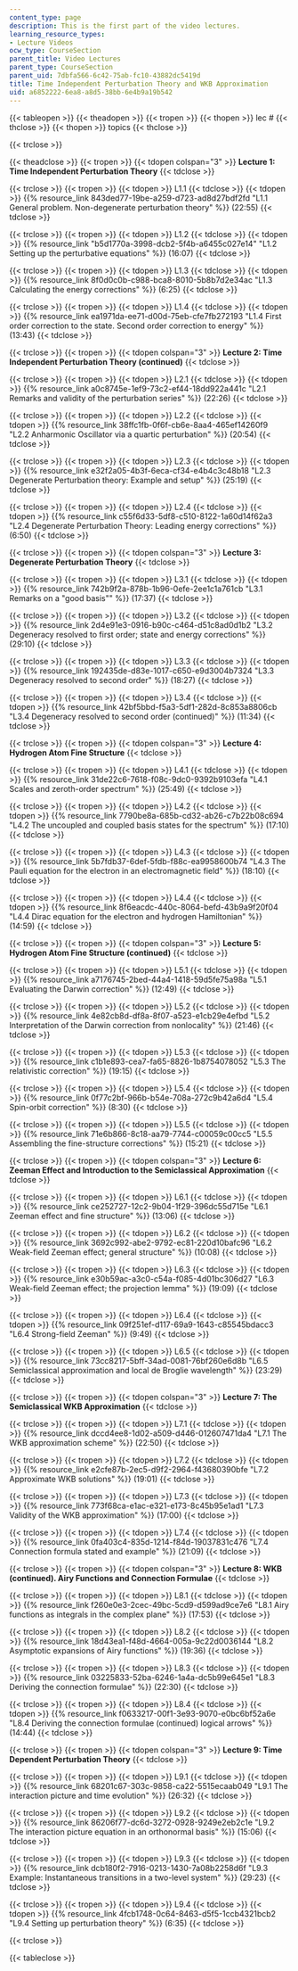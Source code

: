 ```yaml
---
content_type: page
description: This is the first part of the video lectures.
learning_resource_types:
- Lecture Videos
ocw_type: CourseSection
parent_title: Video Lectures
parent_type: CourseSection
parent_uid: 7dbfa566-6c42-75ab-fc10-43882dc5419d
title: Time Independent Perturbation Theory and WKB Approximation
uid: a6852222-6ea8-a8d5-38bb-6e4b9a19b542
---
```


{{< tableopen >}}
{{< theadopen >}}
{{< tropen >}}
{{< thopen >}}
lec #
{{< thclose >}}
{{< thopen >}}
topics
{{< thclose >}}

{{< trclose >}}

{{< theadclose >}}
{{< tropen >}}
{{< tdopen colspan="3" >}}
**Lecture 1: Time Independent Perturbation Theory**
{{< tdclose >}}

{{< trclose >}}
{{< tropen >}}
{{< tdopen >}}
L1.1
{{< tdclose >}}
{{< tdopen >}}
﻿{{% resource_link 843ded77-19be-a259-d723-ad8d27bdf2fd "L1.1 General problem. Non-degenerate perturbation theory" %}} (22:55)
{{< tdclose >}}

{{< trclose >}}
{{< tropen >}}
{{< tdopen >}}
L1.2
{{< tdclose >}}
{{< tdopen >}}
﻿{{% resource_link "b5d1770a-3998-dcb2-5f4b-a6455c027e14" "L1.2 Setting up the perturbative equations" %}} (16:07)
{{< tdclose >}}

{{< trclose >}}
{{< tropen >}}
{{< tdopen >}}
L1.3
{{< tdclose >}}
{{< tdopen >}}
{{% resource_link 8f0d0c0b-c988-bca8-8010-5b8b7d2e34ac "L1.3 Calculating the energy corrections" %}} (6:25)
{{< tdclose >}}

{{< trclose >}}
{{< tropen >}}
{{< tdopen >}}
L1.4
{{< tdclose >}}
{{< tdopen >}}
﻿{{% resource_link ea1971da-ee71-d00d-75eb-cfe7fb272193 "L1.4 First order correction to the state. Second order correction to energy" %}} (13:43)
{{< tdclose >}}

{{< trclose >}}
{{< tropen >}}
{{< tdopen colspan="3" >}}
**Lecture 2: Time Independent Perturbation Theory (continued)**
{{< tdclose >}}

{{< trclose >}}
{{< tropen >}}
{{< tdopen >}}
L2.1
{{< tdclose >}}
{{< tdopen >}}
﻿{{% resource_link a0c8745e-1ef9-73c2-ef44-18dd922a441c "L2.1 Remarks and validity of the perturbation series" %}} (22:26)
{{< tdclose >}}

{{< trclose >}}
{{< tropen >}}
{{< tdopen >}}
L2.2
{{< tdclose >}}
{{< tdopen >}}
﻿{{% resource_link 38ffc1fb-0f6f-cb6e-8aa4-465ef14260f9 "L2.2 Anharmonic Oscillator via a quartic perturbation" %}} (20:54)
{{< tdclose >}}

{{< trclose >}}
{{< tropen >}}
{{< tdopen >}}
L2.3
{{< tdclose >}}
{{< tdopen >}}
﻿﻿{{% resource_link e32f2a05-4b3f-6eca-cf34-e4b4c3c48b18 "L2.3 Degenerate Perturbation theory: Example and setup" %}} (25:19)
{{< tdclose >}}

{{< trclose >}}
{{< tropen >}}
{{< tdopen >}}
L2.4
{{< tdclose >}}
{{< tdopen >}}
﻿{{% resource_link c55f6d33-5df8-c510-8122-1a60d14f62a3 "L2.4 Degenerate Perturbation Theory: Leading energy corrections" %}} (6:50)
{{< tdclose >}}

{{< trclose >}}
{{< tropen >}}
{{< tdopen colspan="3" >}}
**Lecture 3: Degenerate Perturbation Theory**
{{< tdclose >}}

{{< trclose >}}
{{< tropen >}}
{{< tdopen >}}
L3.1
{{< tdclose >}}
{{< tdopen >}}
﻿{{% resource_link 742b9f2a-878b-1b96-0efe-2ee1c1a761cb "L3.1 Remarks on a \"good basis\"" %}} (17:37)
{{< tdclose >}}

{{< trclose >}}
{{< tropen >}}
{{< tdopen >}}
L3.2
{{< tdclose >}}
{{< tdopen >}}
﻿{{% resource_link 2d4e91e3-0916-b90c-c464-d51c8ad0d1b2 "L3.2 Degeneracy resolved to first order; state and energy corrections" %}} (29:10)
{{< tdclose >}}

{{< trclose >}}
{{< tropen >}}
{{< tdopen >}}
L3.3
{{< tdclose >}}
{{< tdopen >}}
﻿{{% resource_link 192435de-d83e-1017-c650-e9d3004b7324 "L3.3 Degeneracy resolved to second order" %}} (18:27)
{{< tdclose >}}

{{< trclose >}}
{{< tropen >}}
{{< tdopen >}}
L3.4
{{< tdclose >}}
{{< tdopen >}}
﻿{{% resource_link 42bf5bbd-f5a3-5df1-282d-8c853a8806cb "L3.4 Degeneracy resolved to second order (continued)" %}} (11:34)
{{< tdclose >}}

{{< trclose >}}
{{< tropen >}}
{{< tdopen colspan="3" >}}
**Lecture 4: Hydrogen Atom Fine Structure**
{{< tdclose >}}

{{< trclose >}}
{{< tropen >}}
{{< tdopen >}}
L4.1
{{< tdclose >}}
{{< tdopen >}}
﻿{{% resource_link 31de22c6-7618-f08c-9dc0-9392b9103efa "L4.1 Scales and zeroth-order spectrum" %}} (25:49)
{{< tdclose >}}

{{< trclose >}}
{{< tropen >}}
{{< tdopen >}}
L4.2
{{< tdclose >}}
{{< tdopen >}}
﻿{{% resource_link 7790be8a-685b-cd32-ab26-c7b22b08c694 "L4.2 The uncoupled and coupled basis states for the spectrum" %}} (17:10)
{{< tdclose >}}

{{< trclose >}}
{{< tropen >}}
{{< tdopen >}}
L4.3
{{< tdclose >}}
{{< tdopen >}}
﻿{{% resource_link 5b7fdb37-6def-5fdb-f88c-ea9958600b74 "L4.3 The Pauli equation for the electron in an electromagnetic field" %}} (18:10)
{{< tdclose >}}

{{< trclose >}}
{{< tropen >}}
{{< tdopen >}}
L4.4
{{< tdclose >}}
{{< tdopen >}}
﻿{{% resource_link 8f6eacdc-440c-8064-befd-43b9a9f20f04 "L4.4 Dirac equation for the electron and hydrogen Hamiltonian" %}} (14:59)
{{< tdclose >}}

{{< trclose >}}
{{< tropen >}}
{{< tdopen colspan="3" >}}
**Lecture 5: Hydrogen Atom Fine Structure (continued)**
{{< tdclose >}}

{{< trclose >}}
{{< tropen >}}
{{< tdopen >}}
L5.1
{{< tdclose >}}
{{< tdopen >}}
﻿{{% resource_link a7176745-2bed-44a4-1418-59d5fe75a98a "L5.1 Evaluating the Darwin correction" %}} (12:49)
{{< tdclose >}}

{{< trclose >}}
{{< tropen >}}
{{< tdopen >}}
L5.2
{{< tdclose >}}
{{< tdopen >}}
﻿{{% resource_link 4e82cb8d-df8a-8f07-a523-e1cb29e4efbd "L5.2 Interpretation of the Darwin correction from nonlocality" %}} (21:46)
{{< tdclose >}}

{{< trclose >}}
{{< tropen >}}
{{< tdopen >}}
L5.3
{{< tdclose >}}
{{< tdopen >}}
﻿{{% resource_link c1b1e893-cea7-fa65-8826-1b8754078052 "L5.3 The relativistic correction" %}} (19:15)
{{< tdclose >}}

{{< trclose >}}
{{< tropen >}}
{{< tdopen >}}
L5.4
{{< tdclose >}}
{{< tdopen >}}
﻿{{% resource_link 0f77c2bf-966b-b54e-708a-272c9b42a6d4 "L5.4 Spin-orbit correction" %}} (8:30)
{{< tdclose >}}

{{< trclose >}}
{{< tropen >}}
{{< tdopen >}}
L5.5
{{< tdclose >}}
{{< tdopen >}}
{{% resource_link 71e6b866-8c18-aa79-7744-c00059c00cc5 "L5.5 Assembling the fine-structure corrections" %}}﻿ (15:21)
{{< tdclose >}}

{{< trclose >}}
{{< tropen >}}
{{< tdopen colspan="3" >}}
**Lecture 6: Zeeman Effect and Introduction to the Semiclassical Approximation**
{{< tdclose >}}

{{< trclose >}}
{{< tropen >}}
{{< tdopen >}}
L6.1
{{< tdclose >}}
{{< tdopen >}}
{{% resource_link ce252727-12c2-9b04-1f29-396dc55d715e "L6.1 Zeeman effect and fine structure" %}} (13:06)
{{< tdclose >}}

{{< trclose >}}
{{< tropen >}}
{{< tdopen >}}
L6.2
{{< tdclose >}}
{{< tdopen >}}
{{% resource_link 3692c992-abe2-9792-ec81-220d10bafc96 "L6.2 Weak-field Zeeman effect; general structure" %}} (10:08)
{{< tdclose >}}

{{< trclose >}}
{{< tropen >}}
{{< tdopen >}}
L6.3
{{< tdclose >}}
{{< tdopen >}}
{{% resource_link e30b59ac-a3c0-c54a-f085-4d01bc306d27 "L6.3 Weak-field Zeeman effect; the projection lemma" %}}﻿ (19:09)
{{< tdclose >}}

{{< trclose >}}
{{< tropen >}}
{{< tdopen >}}
L6.4
{{< tdclose >}}
{{< tdopen >}}
{{% resource_link 09f251ef-d117-69a9-1643-c85545bdacc3 "L6.4 Strong-field Zeeman" %}} (9:49)
{{< tdclose >}}

{{< trclose >}}
{{< tropen >}}
{{< tdopen >}}
L6.5
{{< tdclose >}}
{{< tdopen >}}
{{% resource_link 73cc8217-5bff-34ad-0081-76bf260e6d8b "L6.5 Semiclassical approximation and local de Broglie wavelength" %}} (23:29)
{{< tdclose >}}

{{< trclose >}}
{{< tropen >}}
{{< tdopen colspan="3" >}}
**Lecture 7: The Semiclassical WKB Approximation**
{{< tdclose >}}

{{< trclose >}}
{{< tropen >}}
{{< tdopen >}}
L7.1
{{< tdclose >}}
{{< tdopen >}}
{{% resource_link dccd4ee8-1d02-a509-d446-012607471da4 "L7.1 The WKB approximation scheme" %}} (22:50)
{{< tdclose >}}

{{< trclose >}}
{{< tropen >}}
{{< tdopen >}}
L7.2
{{< tdclose >}}
{{< tdopen >}}
{{% resource_link e2cfe87b-2ec5-d9f2-2964-f43680390bfe "L7.2 Approximate WKB solutions" %}} (19:01)
{{< tdclose >}}

{{< trclose >}}
{{< tropen >}}
{{< tdopen >}}
L7.3
{{< tdclose >}}
{{< tdopen >}}
{{% resource_link 773f68ca-e1ac-e321-e173-8c45b95e1ad1 "L7.3 Validity of the WKB approximation" %}} (17:00)
{{< tdclose >}}

{{< trclose >}}
{{< tropen >}}
{{< tdopen >}}
L7.4
{{< tdclose >}}
{{< tdopen >}}
{{% resource_link 0fa403c4-835d-1214-f84d-19037831c476 "L7.4 Connection formula stated and example" %}}﻿ (21:09)
{{< tdclose >}}

{{< trclose >}}
{{< tropen >}}
{{< tdopen colspan="3" >}}
**Lecture 8: WKB (continued). Airy Functions and Connection Formulae**
{{< tdclose >}}

{{< trclose >}}
{{< tropen >}}
{{< tdopen >}}
L8.1
{{< tdclose >}}
{{< tdopen >}}
﻿{{% resource_link f260e0e3-2cec-49bc-5cd9-d599ad9ce7e6 "L8.1 Airy functions as integrals in the complex plane" %}} (17:53)
{{< tdclose >}}

{{< trclose >}}
{{< tropen >}}
{{< tdopen >}}
L8.2
{{< tdclose >}}
{{< tdopen >}}
﻿{{% resource_link 18d43ea1-f48d-4664-005a-9c22d0036144 "L8.2 Asymptotic expansions of Airy functions" %}} (19:36)
{{< tdclose >}}

{{< trclose >}}
{{< tropen >}}
{{< tdopen >}}
L8.3
{{< tdclose >}}
{{< tdopen >}}
﻿{{% resource_link 03225833-52ba-6246-1a4a-dc5b99e645e1 "L8.3 Deriving the connection formulae" %}} (22:30)
{{< tdclose >}}

{{< trclose >}}
{{< tropen >}}
{{< tdopen >}}
L8.4
{{< tdclose >}}
{{< tdopen >}}
{{% resource_link f0633217-00f1-3e93-9070-e0bc6bf52a6e "L8.4 Deriving the connection formulae (continued) logical arrows" %}} (14:44)
{{< tdclose >}}

{{< trclose >}}
{{< tropen >}}
{{< tdopen colspan="3" >}}
**Lecture 9: Time Dependent Perturbation Theory**
{{< tdclose >}}

{{< trclose >}}
{{< tropen >}}
{{< tdopen >}}
L9.1
{{< tdclose >}}
{{< tdopen >}}
{{% resource_link 68201c67-303c-9858-ca22-5515ecaab049 "L9.1 The interaction picture and time evolution" %}} (26:32)
{{< tdclose >}}

{{< trclose >}}
{{< tropen >}}
{{< tdopen >}}
L9.2
{{< tdclose >}}
{{< tdopen >}}
{{% resource_link 86206f77-dc6d-3272-0928-9249e2eb2c1e "L9.2 The interaction picture equation in an orthonormal basis" %}} (15:06)
{{< tdclose >}}

{{< trclose >}}
{{< tropen >}}
{{< tdopen >}}
L9.3
{{< tdclose >}}
{{< tdopen >}}
{{% resource_link dcb180f2-7916-0213-1430-7a08b2258d6f "L9.3 Example: Instantaneous transitions in a two-level system" %}} (29:23)
{{< tdclose >}}

{{< trclose >}}
{{< tropen >}}
{{< tdopen >}}
L9.4
{{< tdclose >}}
{{< tdopen >}}
{{% resource_link 4fcb1748-0c64-8463-d5f5-1ccb4321bcb2 "L9.4 Setting up perturbation theory" %}} (6:35)
{{< tdclose >}}

{{< trclose >}}

{{< tableclose >}}